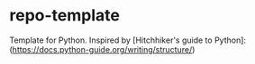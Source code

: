 # repo-template
Template for Python. Inspired by [Hitchhiker's guide to Python]:(https://docs.python-guide.org/writing/structure/) 
